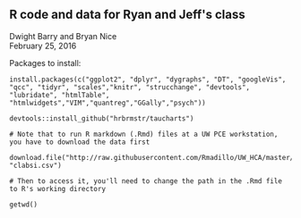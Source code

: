 ## R code and data for Ryan and Jeff's class

Dwight Barry and Bryan Nice  
February 25, 2016  

Packages to install:  
```
install.packages(c("ggplot2", "dplyr", "dygraphs", "DT", "googleVis", "qcc", "tidyr", "scales","knitr", "strucchange", "devtools", "lubridate", "htmlTable", "htmlwidgets","VIM","quantreg","GGally","psych"))

devtools::install_github("hrbrmstr/taucharts")

# Note that to run R markdown (.Rmd) files at a UW PCE workstation, you have to download the data first

download.file("http://raw.githubusercontent.com/Rmadillo/UW_HCA/master/data/clabsi.csv", "clabsi.csv")

# Then to access it, you'll need to change the path in the .Rmd file to R's working directory

getwd()

```
